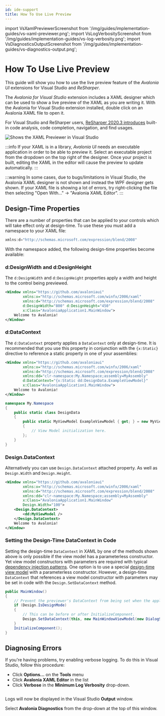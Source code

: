 ```yaml
---
id: ide-support
title: How To Use Live Preview
---
```


import VsXamlPreviewerScreenshot from '/img/guides/implementation-guides/vs-xaml-previewer.png';
import VsLogVerbosityScreenshot from '/img/guides/implementation-guides/vs-log-verbosity.png';
import VsDiagnosticsOutputScreenshot from '/img/guides/implementation-guides/vs-diagnostics-output.png';

# How To Use Live Preview

This guide will show you how to use the live preview feature of the _Avalonia UI_ extensions for Visual Studio and _ReSharper_.

The _Avalonia for Visual Studio_ extension includes a XAML designer which can be used to show a live preview of the XAML as you are writing it. With the Avalonia for Visual Studio extension installed, double click on an Avalonia XAML file to open it.

For Visual Studio and ReSharper users, [ReSharper 2020.3 introduces](https://www.jetbrains.com/resharper/whatsnew/2020-3/#version-2020-3-avalonia-support) built-in code analysis, code completion, navigation, and find usages.

<img src={VsXamlPreviewerScreenshot} alt="Shows the XAML Previewer in Visual Studio"/>

:::info
If your XAML is in a library, _Avalonia UI_ needs an executable application in order to be able to preview it. Select an executable project from the dropdown on the top right of the designer. Once your project is built, editing the XAML in the editor will cause the preview to update automatically.
:::

:::warning
In some cases, due to bugs/limitations in Visual Studio, the Avalonia XAML designer is not shown and instead the WPF designer gets shown. If your XAML file is showing a lot of errors, try right-clicking the file then selecting "Open With..." → "Avalonia XAML Editor".
:::

## Design-Time Properties

There are a number of properties that can be applied to your controls which will take effect only at design-time. To use these you must add a namespace to your XAML file:

```csharp
xmlns:d="http://schemas.microsoft.com/expression/blend/2008"
```

With the namespace added, the following design-time properties become available:

### d\:DesignWidth and d\:DesignHeight

The `d:DesignWidth` and `d:DesignHeight` properties apply a width and height to the control being previewed.

```xml
<Window xmlns="https://github.com/avaloniaui"
        xmlns:x="http://schemas.microsoft.com/winfx/2006/xaml"
        xmlns:d="http://schemas.microsoft.com/expression/blend/2008"
        d:DesignWidth="800" d:DesignHeight="450"
        x:Class="AvaloniaApplication1.MainWindow">
    Welcome to Avalonia!
</Window>
```

### d\:DataContext

The `d:DataContext` property applies a `DataContext` only at design-time. It is recommended that you use this property in conjunction with the `{x:Static}` directive to reference a static property in one of your assemblies:

```xml
<Window xmlns="https://github.com/avaloniaui"
        xmlns:x="http://schemas.microsoft.com/winfx/2006/xaml"
        xmlns:d="http://schemas.microsoft.com/expression/blend/2008"
        xmlns:dd="clr-namespace:My.Namespace;assembly=MyAssembly"
        d:DataContext="{x:Static dd:DesignData.ExampleViewModel}"
        x:Class="AvaloniaApplication1.MainWindow">
    Welcome to Avalonia!
</Window>
```

```csharp
namespace My.Namespace
{
    public static class DesignData
    {
        public static MyViewModel ExampleViewModel { get; } = new MyViewModel
        {
            // View Model initialization here.
        };
    }
}
```

### Design.DataContext

Alternatively you can use `Design.DataContext` attached property. As well as `Design.Width` and `Design.Height`.

```xml
<Window xmlns="https://github.com/avaloniaui"
        xmlns:x="http://schemas.microsoft.com/winfx/2006/xaml"
        xmlns:d="http://schemas.microsoft.com/expression/blend/2008"
        xmlns:dd="clr-namespace:My.Namespace;assembly=MyAssembly"
        x:Class="AvaloniaApplication1.MainWindow"
        Design.Width="100">
    <Design.DataContext>
        <dd:MyViewModel />
    </Design.DataContext>
    Welcome to Avalonia!
</Window>
```

### Setting the Design-Time DataContext in Code

Setting the design-time `DataContext` in XAML by one of the methods shown above is only possible if the view model has a parameterless constructor. Yet view model constructors with parameters are required with typical [dependency injection patterns](how-to-implement-dependency-injection). One option is to use a special [design-time view model](how-to-use-design-time-data) with a parameterless constructor.  However, a design-time `DataContext` that references a view model constructor with parameters may be set in code with the `Design.SetDataContext` method.

```csharp
public MainWindow()
{
    // Prevent the previewer's DataContext from being set when the application is run.
    if (Design.IsDesignMode)
    {
        // This can be before or after InitializeComponent.
        Design.SetDataContext(this, new MainWindowViewModel(new DialogService()));
    }
    InitializeComponent();
}
```

## Diagnosing Errors

If you're having problems, try enabling verbose logging. To do this in Visual Studio, follow this procedure:

-  Click **Options...** on the **Tools** menu
-  Click **Avalonia XAML Editor** in the list
-  Click **Verbose** in the **Minimum Log Verbosity** drop-down.

<img src={VsLogVerbosityScreenshot} alt=""/>

Logs will now be displayed in the Visual Studio **Output** window.

Select **Avalonia Diagnostics** from the drop-down at the top of this window.

<img src={VsDiagnosticsOutputScreenshot} alt=""/>
